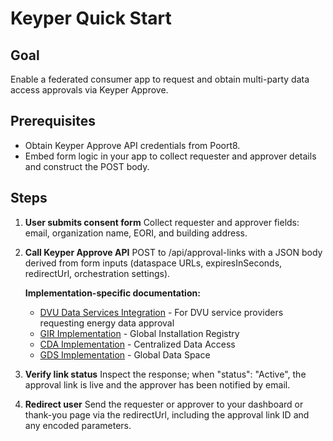 

# Keyper Quick Start

## Goal

Enable a federated consumer app to request and obtain multi-party data access approvals via Keyper Approve.

## Prerequisites

- Obtain Keyper Approve API credentials from Poort8.
- Embed form logic in your app to collect requester and approver details and construct the POST body.

## Steps

1. **User submits consent form**
   Collect requester and approver fields: email, organization name, EORI, and building address.
2. **Call Keyper Approve API**
   POST to /api/approval-links with a JSON body derived from form inputs (dataspace URLs, expiresInSeconds, redirectUrl, orchestration settings).

   **Implementation-specific documentation:**
   - [DVU Data Services Integration](implementations/dvu/context.md) - For DVU service providers requesting energy data approval
   - [GIR Implementation](implementations/gir/) - Global Installation Registry
   - [CDA Implementation](implementations/cda/) - Centralized Data Access
   - [GDS Implementation](implementations/gds/) - Global Data Space
3. **Verify link status**
   Inspect the response; when "status": "Active", the approval link is live and the approver has been notified by email.
4. **Redirect user**
   Send the requester or approver to your dashboard or thank-you page via the redirectUrl, including the approval link ID and any encoded parameters.

